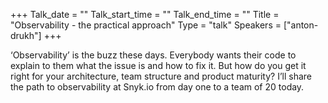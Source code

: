 +++
Talk_date = ""
Talk_start_time = ""
Talk_end_time = ""
Title = "Observability - the practical approach"
Type = "talk"
Speakers = ["anton-drukh"]
+++

‘Observability’ is the buzz these days. Everybody wants their code to explain to them what the issue is and how to fix it. But how do you get it right for your architecture, team structure and product maturity? I’ll share the path to observability at Snyk.io from day one to a team of 20 today.


